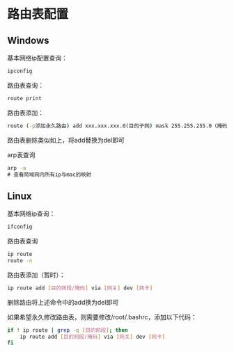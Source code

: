 # 路由表配置

## Windows

基本网络ip配置查询：

```cmd
ipconfig
```

路由表查询：

```cmd
route print
```

路由表添加：

```cmd
route (-p添加永久路由) add xxx.xxx.xxx.0(目的子网) mask 255.255.255.0（掩码） xxx.xxx.xxx.xxx（网关）
```

路由表删除类似如上，将add替换为del即可

arp表查询

```cmd
arp -a
# 查看局域网内所有ip与mac的映射
```

## Linux

基本网络ip查询：

```bash
ifconfig
```

路由表查询

```bash
ip route
route -n
```

路由表添加（暂时）：

```bash
ip route add [目的网段/掩码] via [网关] dev [网卡]
```

删除路由将上述命令中的add换为del即可

如果希望永久修改路由表，则需要修改/root/.bashrc，添加以下代码：

```bash
if ! ip route | grep -q [目的网段]; then
    ip route add [目的网段/掩码] via [网关] dev [网卡]
fi
```

